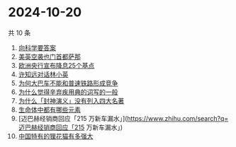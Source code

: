 # 2024-10-20

共 10 条

<!-- BEGIN -->
<!-- 最后更新时间 Sun Oct 20 2024 01:04:17 GMT+0800 (China Standard Time) -->

1. [向科学要答案](https://www.zhihu.com/search?q=向科学要答案)
1. [美英空袭也门首都萨那](https://www.zhihu.com/search?q=美英空袭也门首都萨那)
1. [欧洲央行宣布降息25个基点](https://www.zhihu.com/search?q=欧洲央行宣布降息25个基点)
1. [许知远对话林小英](https://www.zhihu.com/search?q=许知远对话林小英)
1. [为何大巴车不能和普速铁路形成竞争](https://www.zhihu.com/search?q=为何大巴车不能和普速铁路形成竞争)
1. [为什么觉得辛弃疾用典的词写的一般](https://www.zhihu.com/search?q=为什么觉得辛弃疾用典的词写的一般)
1. [为什么「封神演义」没有列入四大名著](https://www.zhihu.com/search?q=为什么「封神演义」没有列入四大名著)
1. [生命体中都有哪些元素](https://www.zhihu.com/search?q=生命体中都有哪些元素)
1. [迈巴赫经销商回应「215
   万新车漏水」](https://www.zhihu.com/search?q=迈巴赫经销商回应「215
   万新车漏水」)
1. [中国特有的狸花猫有多强大](https://www.zhihu.com/search?q=中国特有的狸花猫有多强大)

<!-- END -->
